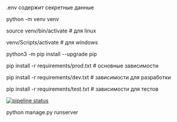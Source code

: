 .env содержит секретные данные

python -m venv venv

source venv/bin/activate # для linux

venv/Scripts/activate # для windows

python3 -m pip install --upgrade pip

pip install -r requirements/prod.txt # основные зависимости

pip install -r requirements/dev.txt # зависимости для разработки

pip install -r requirements/test.txt # зависимости для тестов

[![pipeline status](https://gitlab.crja72.ru/django/2024/spring/course/students/159819-treninasonya-course-1112/badges/main/pipeline.svg)](https://gitlab.crja72.ru/django/2024/spring/course/students/159819-treninasonya-course-1112/-/commits/main)

python manage.py runserver